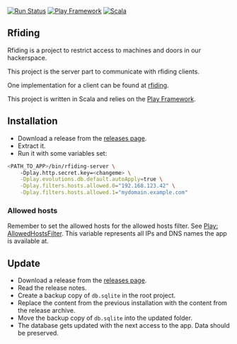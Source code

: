 [![Run Status](https://api.shippable.com/projects/5bce419856f6dd0700fa2a7e/badge?branch=master)]()
[![Play Framework](https://img.shields.io/badge/play%20framework-2.8.19-green.svg)](https://www.playframework.com/)
[![Scala](https://img.shields.io/badge/scala-2.12-green.svg)](https://www.scala-lang.org/)

## Rfiding
Rfiding is a project to restrict access to machines and doors in our hackerspace.

This project is the server part to communicate with rfiding clients.

One implementation for a client can be found at [rfiding](https://github.com/DingFabrik/rfiding).

This project is written in Scala and relies on the [Play Framework](https://www.playframework.com/). 

## Installation
 * Download a release from the [releases page](https://github.com/DingFabrik/rfiding-server/releases/).
 * Extract it.
 * Run it with some variables set:
```bash
<PATH_TO_APP>/bin/rfiding-server \
	-Dplay.http.secret.key=<changeme> \
	-Dplay.evolutions.db.default.autoApply=true \
	-Dplay.filters.hosts.allowed.0="192.168.123.42" \
	-Dplay.filters.hosts.allowed.1="mydomain.example.com"
```

### Allowed hosts

Remember to set the allowed hosts for the allowed hosts filter.
See [Play: AllowedHostsFilter](https://www.playframework.com/documentation/2.6.x/AllowedHostsFilter).
This variable represents all IPs and DNS names the app is available at.

## Update
 * Download a release from the [releases page](https://github.com/DingFabrik/rfiding-server/releases/).
 * Read the release notes.
 * Create a backup copy of `db.sqlite` in the root project.
 * Replace the content from the previous installation with the 
   content from the release archive.
 * Move the backup copy of `db.sqlite` into the updated folder.
 * The database gets updated with the next access to the app. Data should be preserved.

